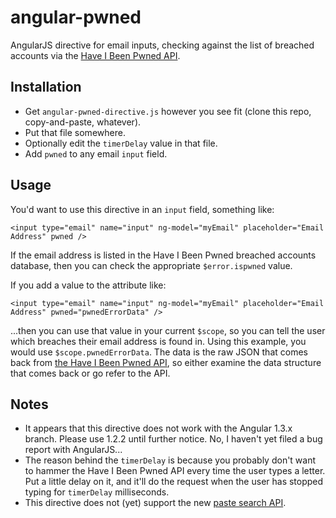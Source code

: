 angular-pwned
=============

AngularJS directive for email inputs, checking against the list of breached accounts via the [Have I Been Pwned API](https://haveibeenpwned.com/).

## Installation

* Get `angular-pwned-directive.js` however you see fit (clone this repo, copy-and-paste, whatever).
* Put that file somewhere.
* Optionally edit the `timerDelay` value in that file.
* Add `pwned` to any email `input` field.

## Usage

You'd want to use this directive in an `input` field, something like:

```
<input type="email" name="input" ng-model="myEmail" placeholder="Email Address" pwned />
```

If the email address is listed in the Have I Been Pwned breached accounts database, then you can check the appropriate `$error.ispwned` value.

If you add a value to the attribute like:

```
<input type="email" name="input" ng-model="myEmail" placeholder="Email Address" pwned="pwnedErrorData" />
```

...then you can use that value in your current `$scope`, so you can tell the user which breaches their email address is found in. Using this example, you would use `$scope.pwnedErrorData`. The data is the raw JSON that comes back from [the Have I Been Pwned API](https://haveibeenpwned.com/API/v2), so either examine the data structure that comes back or go refer to the API.

## Notes

* It appears that this directive does not work with the Angular 1.3.x branch. Please use 1.2.2 until further notice. No, I haven't yet filed a bug report with AngularJS...
* The reason behind the `timerDelay` is because you probably don't want to hammer the Have I Been Pwned API every time the user types a letter. Put a little delay on it, and it'll do the request when the user has stopped typing for `timerDelay` milliseconds.
* This directive does not (yet) support the new [paste search API](http://www.troyhunt.com/2014/09/introducing-paste-searches-and.html).
